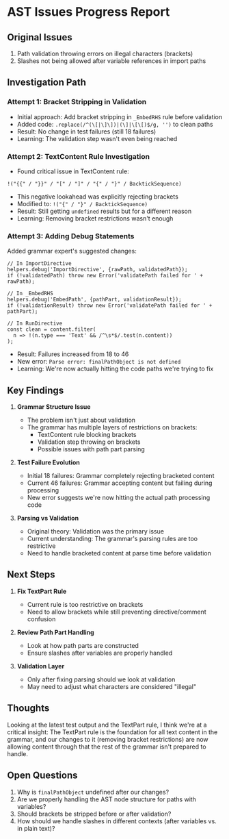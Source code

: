 # AST Issues Progress Report

## Original Issues
1. Path validation throwing errors on illegal characters (brackets)
2. Slashes not being allowed after variable references in import paths

## Investigation Path

### Attempt 1: Bracket Stripping in Validation
- Initial approach: Add bracket stripping in `_EmbedRHS` rule before validation
- Added code: `.replace(/^(\[|\]\])|(\]|\[\[)$/g, '')` to clean paths
- Result: No change in test failures (still 18 failures)
- Learning: The validation step wasn't even being reached

### Attempt 2: TextContent Rule Investigation
- Found critical issue in TextContent rule:
```pegjs
!("{{" / "}}" / "[" / "]" / "{" / "}" / BacktickSequence)
```
- This negative lookahead was explicitly rejecting brackets
- Modified to: `!("{" / "}" / BacktickSequence)`
- Result: Still getting `undefined` results but for a different reason
- Learning: Removing bracket restrictions wasn't enough

### Attempt 3: Adding Debug Statements
Added grammar expert's suggested changes:
```pegjs
// In ImportDirective
helpers.debug('ImportDirective', {rawPath, validatedPath});
if (!validatedPath) throw new Error('validatePath failed for ' + rawPath);

// In _EmbedRHS
helpers.debug('EmbedPath', {pathPart, validationResult});
if (!validationResult) throw new Error('validatePath failed for ' + pathPart);

// In RunDirective
const clean = content.filter(
  n => !(n.type === 'Text' && /^\s*$/.test(n.content))
);
```
- Result: Failures increased from 18 to 46
- New error: `Parse error: finalPathObject is not defined`
- Learning: We're now actually hitting the code paths we're trying to fix

## Key Findings

1. **Grammar Structure Issue**
   - The problem isn't just about validation
   - The grammar has multiple layers of restrictions on brackets:
     - TextContent rule blocking brackets
     - Validation step throwing on brackets
     - Possible issues with path part parsing

2. **Test Failure Evolution**
   - Initial 18 failures: Grammar completely rejecting bracketed content
   - Current 46 failures: Grammar accepting content but failing during processing
   - New error suggests we're now hitting the actual path processing code

3. **Parsing vs Validation**
   - Original theory: Validation was the primary issue
   - Current understanding: The grammar's parsing rules are too restrictive
   - Need to handle bracketed content at parse time before validation

## Next Steps

1. **Fix TextPart Rule**
   - Current rule is too restrictive on brackets
   - Need to allow brackets while still preventing directive/comment confusion

2. **Review Path Part Handling**
   - Look at how path parts are constructed
   - Ensure slashes after variables are properly handled

3. **Validation Layer**
   - Only after fixing parsing should we look at validation
   - May need to adjust what characters are considered "illegal"

## Thoughts

Looking at the latest test output and the TextPart rule, I think we're at a critical insight: The TextPart rule is the foundation for all text content in the grammar, and our changes to it (removing bracket restrictions) are now allowing content through that the rest of the grammar isn't prepared to handle.

## Open Questions

1. Why is `finalPathObject` undefined after our changes?
2. Are we properly handling the AST node structure for paths with variables?
3. Should brackets be stripped before or after validation?
4. How should we handle slashes in different contexts (after variables vs. in plain text)?